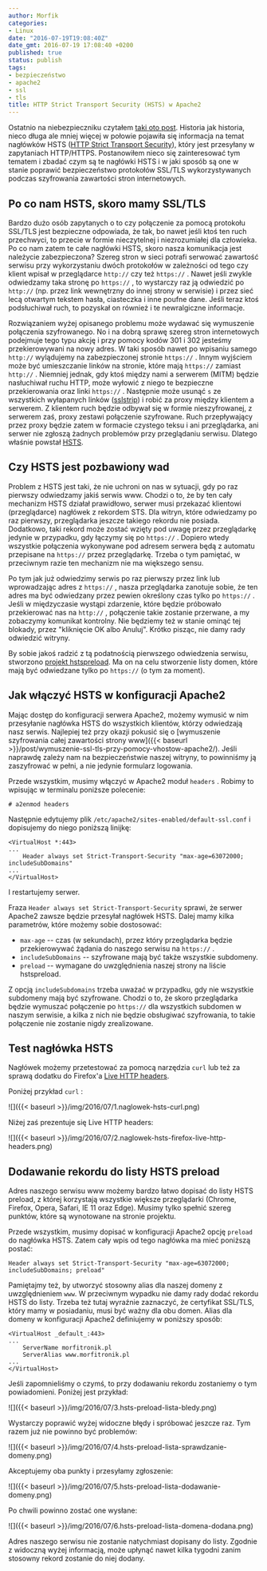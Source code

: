 ```yaml
---
author: Morfik
categories:
- Linux
date: "2016-07-19T19:08:40Z"
date_gmt: 2016-07-19 17:08:40 +0200
published: true
status: publish
tags:
- bezpieczeństwo
- apache2
- ssl
- tls
title: HTTP Strict Transport Security (HSTS) w Apache2
---
```


Ostatnio na niebezpieczniku czytałem [taki oto
post](https://niebezpiecznik.pl/post/podroze-kosztuja/). Historia jak historia, nieco długa ale
mniej więcej w połowie pojawiła się informacja na temat nagłówków HSTS ([HTTP Strict Transport
Security](https://en.wikipedia.org/wiki/HTTP_Strict_Transport_Security)), który jest przesyłany w
zapytaniach HTTP/HTTPS. Postanowiłem nieco się zainteresować tym tematem i zbadać czym są te
nagłówki HSTS i w jaki sposób są one w stanie poprawić bezpieczeństwo protokołów SSL/TLS
wykorzystywanych podczas szyfrowania zawartości stron internetowych.

<!--more-->
## Po co nam HSTS, skoro mamy SSL/TLS

Bardzo dużo osób zapytanych o to czy połączenie za pomocą protokołu SSL/TLS jest bezpieczne
odpowiada, że tak, bo nawet jeśli ktoś ten ruch przechwyci, to przecie w formie nieczytelnej i
niezrozumiałej dla człowieka. Po co nam zatem te całe nagłówki HSTS, skoro nasza komunikacja jest
należycie zabezpieczona? Szereg stron w sieci potrafi serwować zawartość serwisu przy wykorzystaniu
dwóch protokołów w zależności od tego czy klient wpisał w przeglądarce `http://` czy też `https://`
. Nawet jeśli zwykle odwiedzamy taka stronę po `https://` , to wystarczy raz ją odwiedzić po
`http://` (np. przez link wewnętrzny do innej strony w serwisie) i przez sieć lecą otwartym tekstem
hasła, ciasteczka i inne poufne dane. Jeśli teraz ktoś podsłuchiwał ruch, to pozyskał on również i
te newralgiczne informacje.

Rozwiązaniem wyżej opisanego problemu może wydawać się wymuszenie połączenia szyfrowanego. No i na
dobrą sprawę szereg stron internetowych podejmuje tego typu akcję i przy pomocy kodów 301 i 302
jesteśmy przekierowywani na nowy adres. W taki sposób nawet po wpisaniu samego `http://` wylądujemy
na zabezpieczonej stronie `https://` . Innym wyjściem może być umieszczanie linków na stronie, które
mają `https://` zamiast `http://` . Niemniej jednak, gdy ktoś między nami a serwerem (MITM) będzie
nasłuchiwał ruchu HTTP, może wyłowić z niego te bezpieczne przekierowania oraz linki `https://` .
Następnie może usunąć `s` ze wszystkich wyłapanych linków
([sslstrip](https://moxie.org/software/sslstrip/)) i robić za proxy między klientem a serwerem. Z
klientem ruch będzie odbywał się w formie nieszyfrowanej, z serwerem zaś, proxy zestawi połączenie
szyfrowane. Ruch przepływający przez proxy będzie zatem w formacie czystego teksu i ani
przeglądarka, ani serwer nie zgłoszą żadnych problemów przy przeglądaniu serwisu. Dlatego właśnie
powstał [HSTS](https://tools.ietf.org/html/rfc6797).

## Czy HSTS jest pozbawiony wad

Problem z HSTS jest taki, że nie uchroni on nas w sytuacji, gdy po raz pierwszy odwiedzamy jakiś
serwis www. Chodzi o to, że by ten cały mechanizm HSTS działał prawidłowo, serwer musi przekazać
klientowi (przeglądarce) nagłówek z rekordem STS. Dla witryn, które odwiedzamy po raz pierwszy,
przeglądarka jeszcze takiego rekordu nie posiada. Dodatkowo, taki rekord może zostać wzięty pod
uwagę przez przeglądarkę jedynie w przypadku, gdy łączymy się po `https://` . Dopiero wtedy
wszystkie połączenia wykonywane pod adresem serwera będą z automatu przepisane na `https://` przez
przeglądarkę. Trzeba o tym pamiętać, w przeciwnym razie ten mechanizm nie ma większego sensu.

Po tym jak już odwiedzimy serwis po raz pierwszy przez link lub wprowadzając adres z `https://` ,
nasza przeglądarka zanotuje sobie, że ten adres ma być odwiedzany przez pewien określony czas tylko
po `https://` . Jeśli w międzyczasie wystąpi zdarzenie, które będzie próbowało przekierować nas na
`http://` , połączenie takie zostanie przerwane, a my zobaczymy komunikat kontrolny. Nie będziemy
też w stanie ominąć tej blokady, przez "kliknięcie OK albo Anuluj". Krótko pisząc, nie damy rady
odwiedzić witryny.

By sobie jakoś radzić z tą podatnością pierwszego odwiedzenia serwisu, stworzono [projekt
hstspreload](https://hstspreload.org/). Ma on na celu stworzenie listy domen, które mają być
odwiedzane tylko po `https://` (o tym za moment).

## Jak włączyć HSTS w konfiguracji Apache2

Mając dostęp do konfiguracji serwera Apache2, możemy wymusić w nim przesyłanie nagłówka HSTS do
wszystkich klientów, którzy odwiedzają nasz serwis. Najlepiej też przy okazji pokusić się o
[wymuszenie szyfrowania całej zawartości strony
www]({{< baseurl >}}/post/wymuszenie-ssl-tls-przy-pomocy-vhostow-apache2/). Jeśli naprawdę zależy
nam na bezpieczeństwie naszej witryny, to powinniśmy ją zaszyfrować w pełni, a nie jedynie formularz
logowania.

Przede wszystkim, musimy włączyć w Apache2 moduł `headers` . Robimy to wpisując w terminalu poniższe
polecenie:

    # a2enmod headers

Następnie edytujemy plik `/etc/apache2/sites-enabled/default-ssl.conf` i dopisujemy do niego
poniższą linijkę:

    <VirtualHost *:443>
    ...
        Header always set Strict-Transport-Security "max-age=63072000; includeSubDomains"
    ...
    </VirtualHost>

I restartujemy serwer.

Fraza `Header always set Strict-Transport-Security` sprawi, że serwer Apache2 zawsze będzie
przesyłał nagłówek HSTS. Dalej mamy kilka parametrów, które możemy sobie dostosować:

  - `max-age` -- czas (w sekundach), przez który przeglądarka będzie przekierowywać żądania do
    naszego serwisu na `https://` .
  - `includeSubDomains` -- szyfrowane mają być także wszystkie subdomeny.
  - `preload` -- wymagane do uwzględnienia naszej strony na liście hstspreload.

Z opcją `includeSubdomains` trzeba uważać w przypadku, gdy nie wszystkie subdomeny mają być
szyfrowane. Chodzi o to, że skoro przeglądarka będzie wymuszać połączenie po `https://` dla
wszystkich subdomen w naszym serwisie, a kilka z nich nie będzie obsługiwać szyfrowania, to takie
połączenie nie zostanie nigdy zrealizowane.

## Test nagłówka HSTS

Nagłówek możemy przetestować za pomocą narzędzia `curl` lub też za sprawą dodatku do Firefox'a [Live
HTTP headers](https://addons.mozilla.org/pl/firefox/addon/live-http-headers/).

Poniżej przykład `curl` :

![]({{< baseurl >}}/img/2016/07/1.naglowek-hsts-curl.png)

Niżej zaś prezentuje się Live HTTP headers:

![]({{< baseurl >}}/img/2016/07/2.naglowek-hsts-firefox-live-http-headers.png)

## Dodawanie rekordu do listy HSTS preload

Adres naszego serwisu www możemy bardzo łatwo dopisać do listy HSTS preload, z której korzystają
wszystkie większe przeglądarki (Chrome, Firefox, Opera, Safari, IE 11 oraz Edge). Musimy tylko
spełnić szereg punktów, które są wynotowane na stronie projektu.

Przede wszystkim, musimy dopisać w konfiguracji Apache2 opcję `preload` do nagłówka HSTS. Zatem cały
wpis od tego nagłówka ma mieć poniższą postać:

    Header always set Strict-Transport-Security "max-age=63072000; includeSubDomains; preload"

Pamiętajmy też, by utworzyć stosowny alias dla naszej domeny z uwzględnieniem `www`. W przeciwnym
wypadku nie damy rady dodać rekordu HSTS do listy. Trzeba też tutaj wyraźnie zaznaczyć, że
certyfikat SSL/TLS, który mamy w posiadaniu, musi być ważny dla obu domen. Alias dla domeny w
konfiguracji Apache2 definiujemy w poniższy sposób:

    <VirtualHost _default_:443>
    ...
        ServerName morfitronik.pl
        ServerAlias www.morfitronik.pl
    ...
    </VirtualHost>

Jeśli zapomnieliśmy o czymś, to przy dodawaniu rekordu zostaniemy o tym powiadomieni. Poniżej jest
przykład:

![]({{< baseurl >}}/img/2016/07/3.hsts-preload-lista-bledy.png)

Wystarczy poprawić wyżej widoczne błędy i spróbować jeszcze raz. Tym razem już nie powinno być
problemów:

![]({{< baseurl >}}/img/2016/07/4.hsts-preload-lista-sprawdzanie-domeny.png)

Akceptujemy oba punkty i przesyłamy zgłoszenie:

![]({{< baseurl >}}/img/2016/07/5.hsts-preload-lista-dodawanie-domeny.png)

Po chwili powinno zostać one wysłane:

![]({{< baseurl >}}/img/2016/07/6.hsts-preload-lista-domena-dodana.png)

Adres naszego serwisu nie zostanie natychmiast dopisany do listy. Zgodnie z widoczną wyżej
informacją, może upłynąć nawet kilka tygodni zanim stosowny rekord zostanie do niej dodany.
